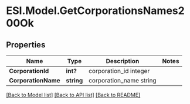 # ESI.Model.GetCorporationsNames200Ok
## Properties

Name | Type | Description | Notes
------------ | ------------- | ------------- | -------------
**CorporationId** | **int?** | corporation_id integer | 
**CorporationName** | **string** | corporation_name string | 

[[Back to Model list]](../README.md#documentation-for-models) [[Back to API list]](../README.md#documentation-for-api-endpoints) [[Back to README]](../README.md)

